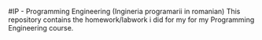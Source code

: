 #IP - Programming Engineering (Ingineria programarii in romanian)
This repository contains the homework/labwork i did for my for my Programming Engineering course.
